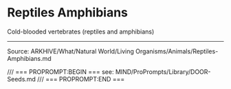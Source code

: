 # Reptiles Amphibians

Cold-blooded vertebrates (reptiles and amphibians)

---
Source: ARKHIVE/What/Natural World/Living Organisms/Animals/Reptiles-Amphibians.md

/// === PROPROMPT:BEGIN ===
see: MIND/ProPrompts/Library/DOOR-Seeds.md
/// === PROPROMPT:END ===
